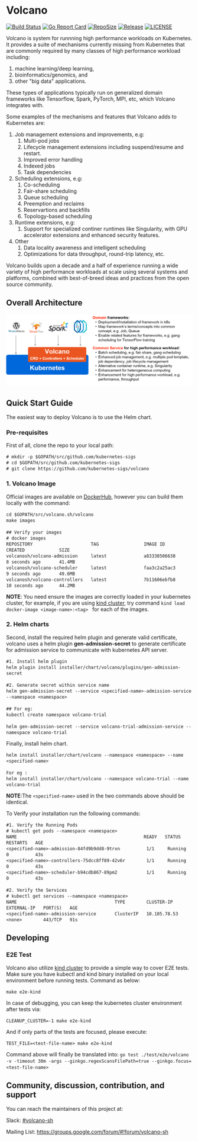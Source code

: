 # Volcano

[![Build Status](https://travis-ci.org/kubernetes-sigs/volcano.svg?branch=master)](https://travis-ci.org/kubernetes-sigs/volcano)
[![Go Report Card](https://goreportcard.com/badge/github.com/kubernetes-sigs/volcano)](https://goreportcard.com/report/github.com/kubernetes-sigs/volcano)
[![RepoSize](https://img.shields.io/github/repo-size/kubernetes-sigs/volcano.svg)](https://github.com/kubernetes-sigs/volcano)
[![Release](https://img.shields.io/github/release/kubernetes-sigs/kube-batch.svg)](https://github.com/kubernetes-sigs/volcano/releases)
[![LICENSE](https://img.shields.io/github/license/kubernetes-sigs/volcano.svg)](https://github.com/kubernetes-sigs/volcano/blob/master/LICENSE)

Volcano is system for runnning high performance workloads on
Kubernetes.  It provides a suite of mechanisms currently missing from
Kubernetes that are commonly required by many classes of high
performance workload including:

1. machine learning/deep learning,
2. bioinformatics/genomics, and 
3. other "big data" applications.

These types of applications typically run on generalized domain
frameworks like Tensorflow, Spark, PyTorch, MPI, etc, which Volcano integrates with.

Some examples of the mechanisms and features that Volcano adds to Kubernetes are:

1. Job management extensions and improvements, e.g:
    1. Multi-pod jobs
	2. Lifecycle management extensions including suspend/resume and
       restart.
	3. Improved error handling
	4. Indexed jobs
	5. Task dependencies
2. Scheduling extensions, e.g:
    1. Co-scheduling
	2. Fair-share scheduling
	3. Queue scheduling
	4. Preemption and reclaims
	5. Reservartions and backfills
	6. Topology-based scheduling
3. Runtime extensions, e.g:
    1. Support for specialized continer runtimes like Singularity,
       with GPU accelerator extensions and enhanced security features.
4. Other
    1. Data locality awareness and intelligent scheduling
	2. Optimizations for data throughput, round-trip latency, etc.
	

Volcano builds upon a decade and a half of experience running a wide
variety of high performance workloads at scale using several systems
and platforms, combined with best-of-breed ideas and practices from
the open source community.

## Overall Architecture

![volcano](doc/images/volcano-intro.png)

## Quick Start Guide

The easiest way to deploy Volcano is to use the Helm chart.

### Pre-requisites

First of all, clone the repo to your local path:

```
# mkdir -p $GOPATH/src/github.com/kubernetes-sigs
# cd $GOPATH/src/github.com/kubernetes-sigs
# git clone https://github.com/kubernetes-sigs/volcano
```

### 1. Volcano Image

Official images are available on [DockerHub](https://hub.docker.com/u/kubesigs), however you can
build them locally with the command:

```
cd $GOPATH/src/volcano.sh/volcano
make images

## Verify your images
# docker images
REPOSITORY                      TAG                 IMAGE ID            CREATED             SIZE
volcanosh/volcano-admission     latest              a83338506638        8 seconds ago       41.4MB
volcanosh/volcano-scheduler     latest              faa3c2a25ac3        9 seconds ago       49.6MB
volcanosh/volcano-controllers   latest              7b11606ebfb8        10 seconds ago      44.2MB

``` 

**NOTE**: You need ensure the images are correctly loaded in your kubernetes cluster, for
example, if you are using [kind cluster](https://github.com/kubernetes-sigs/kind), 
try command ```kind load docker-image <image-name>:<tag> ``` for each of the images.

### 2. Helm charts
Second, install the required helm plugin and generate valid
certificate, volcano uses a helm plugin **gen-admission-secret** to
generate certificate for admission service to communicate with
kubernetes API server.

```
#1. Install helm plugin
helm plugin install installer/chart/volcano/plugins/gen-admission-secret

#2. Generate secret within service name
helm gen-admission-secret --service <specified-name>-admission-service --namespace <namespace>

## For eg: 
kubectl create namespace volcano-trial

helm gen-admission-secret --service volcano-trial-admission-service --namespace volcano-trial

```

Finally, install helm chart.

```
helm install installer/chart/volcano --namespace <namespace> --name <specified-name>

For eg :
helm install installer/chart/volcano --namespace volcano-trial --name volcano-trial

```

**NOTE**:The ```<specified-name>``` used in the two commands above should be identical.


To Verify your installation run the following commands:

```
#1. Verify the Running Pods
# kubectl get pods --namespace <namespace> 
NAME                                                READY   STATUS    RESTARTS   AGE
<specified-name>-admission-84fd9b9dd8-9trxn          1/1     Running   0          43s
<specified-name>-controllers-75dcc8ff89-42v6r        1/1     Running   0          43s
<specified-name>-scheduler-b94cdb867-89pm2           1/1     Running   0          43s

#2. Verify the Services
# kubectl get services --namespace <namespace> 
NAME                                     TYPE        CLUSTER-IP     EXTERNAL-IP   PORT(S)   AGE
<specified-name>-admission-service       ClusterIP   10.105.78.53   <none>        443/TCP   91s

```

## Developing

### E2E Test
Volcano also utilize [kind cluster](https://github.com/kubernetes-sigs/kind) to provide a simple way to
cover E2E tests. Make sure you have kubectl and kind binary installed on your local environment
before running tests. Command as below:
```
make e2e-kind
```
In case of debugging, you can keep the kubernetes cluster environment after tests via:
```
CLEANUP_CLUSTER=-1 make e2e-kind
```
And if only parts of the tests are focused, please execute:
```
TEST_FILE=<test-file-name> make e2e-kind
```
Command above will finally be translated
into: ``go test ./test/e2e/volcano -v -timeout 30m -args --ginkgo.regexScansFilePath=true --ginkgo.focus=<test-file-name>``


## Community, discussion, contribution, and support

You can reach the maintainers of this project at:

Slack: [#volcano-sh](http://t.cn/Efa7LKx)

Mailing List: https://groups.google.com/forum/#!forum/volcano-sh
